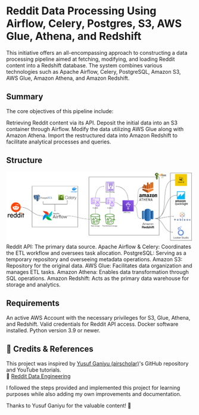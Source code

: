 # Reddit Data Processing Using Airflow, Celery, Postgres, S3, AWS Glue, Athena, and Redshift

This initiative offers an all-encompassing approach to constructing a data processing pipeline aimed at fetching, modifying, and loading Reddit content into a Redshift database. The system combines various technologies such as Apache Airflow, Celery, PostgreSQL, Amazon S3, AWS Glue, Amazon Athena, and Amazon Redshift.


## Summary

The core objectives of this pipeline include:

Retrieving Reddit content via its API.
Deposit the initial data into an S3 container through Airflow.
Modify the data utilizing AWS Glue along with Amazon Athena.
Import the restructured data into Amazon Redshift to facilitate analytical processes and queries.


## Structure
![RedditDataEngineering.png](assets%2FRedditDataEngineering.png)
Reddit API: The primary data source.
Apache Airflow & Celery: Coordinates the ETL workflow and oversees task allocation.
PostgreSQL: Serving as a temporary repository and overseeing metadata operations.
Amazon S3: Repository for the original data.
AWS Glue: Facilitates data organization and manages ETL tasks.
Amazon Athena: Enables data transformation through SQL operations.
Amazon Redshift: Acts as the primary data warehouse for storage and analytics.

## Requirements
An active AWS Account with the necessary privileges for S3, Glue, Athena, and Redshift.
Valid credentials for Reddit API access.
Docker software installed.
Python version 3.9 or newer.


## 📌 Credits & References

This project was inspired by [Yusuf Ganiyu (airscholar)](https://github.com/airscholar)'s GitHub repository and YouTube tutorials.  
🔗 [Reddit Data Engineering](https://github.com/airscholar/RedditDataEngineering)

I followed the steps provided and implemented this project for learning purposes while also adding my own improvements and documentation.

Thanks to Yusuf Ganiyu for the valuable content! 🙌
